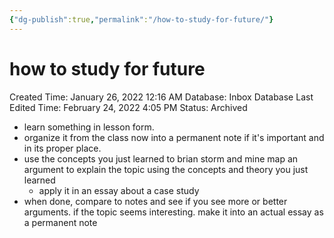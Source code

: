```yaml
---
{"dg-publish":true,"permalink":"/how-to-study-for-future/"}
---
```


# how to study for future

Created Time: January 26, 2022 12:16 AM
Database: Inbox Database
Last Edited Time: February 24, 2022 4:05 PM
Status: Archived

- learn something in lesson form.
- organize it from the class now into a permanent note if it's important and in its proper place.
- use the concepts you just learned to brian storm and mine map an argument to explain the topic using the concepts and theory you just learned
    - apply it in an essay about a case study
- when done, compare to notes and see if you see more or better arguments. if the topic seems interesting. make it into an actual essay as a permanent note